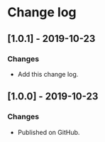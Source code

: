 # Change log

## [1.0.1] - 2019-10-23

### Changes

* Add this change log.


## [1.0.0] - 2019-10-23

### Changes

* Published on GitHub.
<!-- Template for version sections
## [0.0.0-preview.0]

### New Features


### Upgrade guide


### Changes


### Fixes
-->
